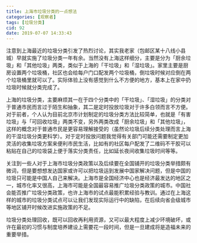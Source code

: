 ```yaml
---
title: 上海市垃圾分类的一点想法
categories: [观察者]
tags: [垃圾分类]
cid: 92
date: 2019-07-07 14:33:43
---
```


注意到上海最近的垃圾分类引发了热烈讨论，其实我老家（包邮区某十八线小县城）早就实施了垃圾分类一年有余。当然没有上海这样细分，主要是分为「厨余垃圾」和「其他垃圾」两类，类似于上海的「干垃圾」和「湿垃圾」。家里主要是厨房设置两个垃圾桶，社区也会给每户门口配发两个垃圾桶，倒垃圾时候对应倒在两个垃圾桶里就可以了。实际体验上没有感觉到什么不方便的地方，基本上在家中扔垃圾时候就分类完成了。<!--more-->

上海的垃圾分类，主要麻烦其一在于四个分类中的「干垃圾」、「湿垃圾」的分类对于普通市民而言过于陌生和抽象，其二是定时投放垃圾对于许多白领而言不方便。对于前者，个人认为目前北京市计划制定的垃圾分类方法比较简单，也就是「有害垃圾」与「可回收垃圾」两类不变，另外两类改成「厨余垃圾」和「其他垃圾」，这样的概念对于普通市民是更容易理解接受的（虽然论垃圾后续分类处理而言上海的干湿垃圾分类更科学）。对于定时投放问题我觉得有关部门可能还需要制定更加灵活的收集垃圾方案来便利市民生活，比如有的社区每户配发了二维码不干胶可以粘贴在自己的垃圾袋上便于落实分类责任，比如延长夜间收集垃圾时间等等。

关注到一些人对于上海市垃圾分类政策以及后续要在全国铺开的垃圾分类举措颇有微词，但是要想想发达国家或许可以把垃圾运到发展中国家解决问题，但是中国的垃圾只可能是中国人自己来解决。上海市是全国经济中心也是经济最发达的地区之一，城市化率又很高，上海市可能是全国最容易推广垃圾分类政策的城市。中国社会能否推广垃圾分类政策，也许上海市的试点最能积累经验与教训。通过在上海这样的城市的垃圾分类试点可以让我们发现实际运行中的缺陷，在后续向省会级城市等地区铺开时候改进实施政策的不足。

垃圾分类处理回收，既可以回收再利用资源，又可以最大程度上减少环境破坏，或许在最初的习惯与制度培养建设上需要花一段时间，但是一旦建成将是造福未来的重要举措。